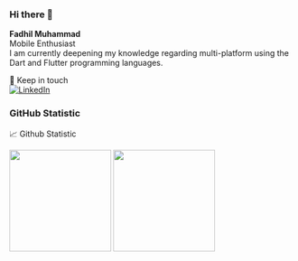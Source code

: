 ### Hi there 👋
**Fadhil Muhammad**  
Mobile Enthusiast <br>
I am currently deepening my knowledge regarding multi-platform using the Dart and Flutter programming languages.

<summary>🤝 Keep in touch </summary>
<a href='https://www.linkedin.com/in/fadhil-muhammad79/'><img alt="LinkedIn" src="https://img.shields.io/badge/linkedin%20-%230077B5.svg?&style=for-the-badge&logo=linkedin&logoColor=white"/></a>


### GitHub Statistic
<summary>📈 Github Statistic</summary>
<p align=left>
<p align="left">
  <img height="180em" src="https://github-readme-stats.vercel.app/api?username=famuh&theme=algolia&show_icons=true"/>
  <img height="180em" src="https://github-readme-stats-eight-theta.vercel.app/api/top-langs/?username=famuh&layout=compact&langs_count=8&theme=algolia"/>
</p>
  
  
<!--
**famuh/famuh** is a ✨ _special_ ✨ repository because its `README.md` (this file) appears on your GitHub profile.

Here are some ideas to get you started:

- 🔭 I’m currently working on ...
- 🌱 I’m currently learning ...
- 👯 I’m looking to collaborate on ...
- 🤔 I’m looking for help with ...
- 💬 Ask me about ...
- 📫 How to reach me: ...
- 😄 Pronouns: ...
- ⚡ Fun fact: ...
-->
